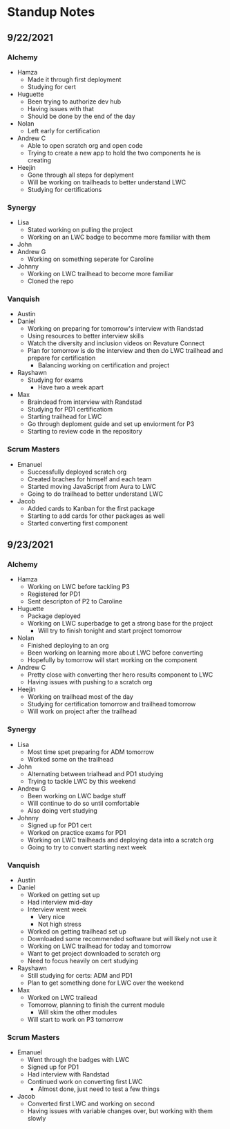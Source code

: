 # Standup Notes

## 9/22/2021

### Alchemy
- Hamza
  - Made it through first deployment
  - Studying for cert
- Huguette
  - Been trying to authorize dev hub
  - Having issues with that
  - Should be done by the end of the day
- Nolan
  - Left early for certification
- Andrew C
  - Able to open scratch org and open code
  - Trying to create a new app to hold the two components he is creating
- Heejin
  - Gone through all steps for deplyment
  - Will be working on trailheads to better understand LWC
  - Studying for certifications

### Synergy
- Lisa
  - Stated working on pulling the project
  - Working on an LWC badge to becomme more familiar with them
- John
- Andrew G
  - Working on something seperate for Caroline
- Johnny
  - Working on LWC trailhead to become more familiar
  - Cloned the repo

### Vanquish
- Austin
- Daniel
  - Working on preparing for tomorrow's interview with Randstad
  - Using resources to better interview skills
  - Watch the diversity and inclusion videos on Revature Connect
  - Plan for tomorrow is do the interview and then do LWC trailhead and prepare for certification
    - Balancing working on certification and project
- Rayshawn
  - Studying for exams
    - Have two a week apart
- Max
  - Braindead from interview with Randstad
  - Studying for PD1 certificatiom
  - Starting trailhead for LWC
  - Go through deploment guide and set up enviorment for P3
  - Starting to review code in the repository

### Scrum Masters
- Emanuel
  - Successfully deployed scratch org
  - Created braches for himself and each team
  - Started moving JavaScript from Aura to LWC
  - Going to do trailhead to better understand LWC
- Jacob
  - Added cards to Kanban for the first package
  - Starting to add cards for other packages as well
  - Started converting first component

## 9/23/2021

### Alchemy
- Hamza
  - Working on LWC before tackling P3
  - Registered for PD1
  - Sent descripton of P2 to Caroline
- Huguette
  - Package deployed
  - Working on LWC superbadge to get a strong base for the project
    - Will try to finish tonight and start project tomorrow
- Nolan
  - Finished deploying to an org
  - Been working on learning more about LWC before converting
  - Hopefully by tomorrow will start working on the component
- Andrew C
  - Pretty close with converting ther hero results component to LWC
  - Having issues with pushing to a scratch org
- Heejin
  - Working on trailhead most of the day
  - Studying for certification tomorrow and trailhead tomorrow
  - Will work on project after the trailhead

### Synergy
- Lisa
  - Most time spet preparing for ADM tomorrow
  - Worked some on the trailhead
- John
  - Alternating between trialhead and PD1 studying
  - Trying to tackle LWC by this weekend
- Andrew G
  - Been working on LWC badge stuff
  - Will continue to do so until comfortable
  - Also doing vert studying
- Johnny
  - Signed up for PD1 cert
  - Worked on practice exams for PD1
  - Working on LWC trailheads and deploying data into a scratch org
  - Going to try to convert starting next week

### Vanquish
- Austin
- Daniel
  - Worked on getting set up
  - Had interview mid-day
  - Interview went week
    - Very nice
    - Not high stress
  - Worked on getting trailhead set up
  - Downloaded some recommended software but will likely not use it
  - Working on LWC trailhead for today and tomorrow
  - Want to get project downloaded to scratch org
  - Need to focus heavily on cert studying
- Rayshawn
  - Still studying for certs: ADM and PD1
  - Plan to get something done for LWC over the weekend
- Max
  - Worked on LWC trailead
  - Tomorrow, planning to finish the current module
    - Will skim the other modules
  - Will start to work on P3 tomorrow

### Scrum Masters
- Emanuel
  - Went through the badges with LWC
  - Signed up for PD1
  - Had interview with Randstad
  - Continued work on converting first LWC
    - Almost done, just need to test a few things
- Jacob
  - Converted first LWC and working on second
  - Having issues with variable changes over, but working with them slowly